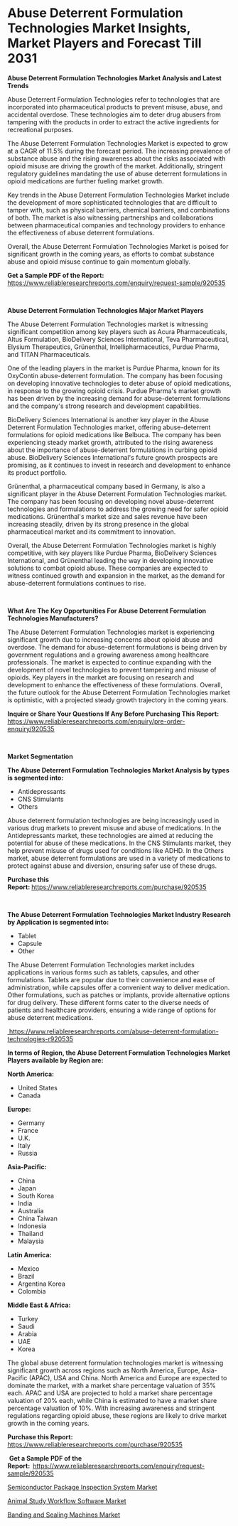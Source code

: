<p><h1>Abuse Deterrent Formulation Technologies Market Insights, Market Players and Forecast Till 2031</h1></p><p><strong>Abuse Deterrent Formulation Technologies Market Analysis and Latest Trends</strong></p>
<p><p>Abuse Deterrent Formulation Technologies refer to technologies that are incorporated into pharmaceutical products to prevent misuse, abuse, and accidental overdose. These technologies aim to deter drug abusers from tampering with the products in order to extract the active ingredients for recreational purposes.</p><p>The Abuse Deterrent Formulation Technologies Market is expected to grow at a CAGR of 11.5% during the forecast period. The increasing prevalence of substance abuse and the rising awareness about the risks associated with opioid misuse are driving the growth of the market. Additionally, stringent regulatory guidelines mandating the use of abuse deterrent formulations in opioid medications are further fueling market growth.</p><p>Key trends in the Abuse Deterrent Formulation Technologies Market include the development of more sophisticated technologies that are difficult to tamper with, such as physical barriers, chemical barriers, and combinations of both. The market is also witnessing partnerships and collaborations between pharmaceutical companies and technology providers to enhance the effectiveness of abuse deterrent formulations.</p><p>Overall, the Abuse Deterrent Formulation Technologies Market is poised for significant growth in the coming years, as efforts to combat substance abuse and opioid misuse continue to gain momentum globally.</p></p>
<p><strong>Get a Sample PDF of the Report:&nbsp;</strong> <a href="https://www.reliableresearchreports.com/enquiry/request-sample/920535">https://www.reliableresearchreports.com/enquiry/request-sample/920535</a></p>
<p>&nbsp;</p>
<p><strong>Abuse Deterrent Formulation Technologies Major Market Players</strong></p>
<p><p>The Abuse Deterrent Formulation Technologies market is witnessing significant competition among key players such as Acura Pharmaceuticals, Altus Formulation, BioDelivery Sciences International, Teva Pharmaceutical, Elysium Therapeutics, Grünenthal, Intellipharmaceutics, Purdue Pharma, and TITAN Pharmaceuticals. </p><p>One of the leading players in the market is Purdue Pharma, known for its OxyContin abuse-deterrent formulation. The company has been focusing on developing innovative technologies to deter abuse of opioid medications, in response to the growing opioid crisis. Purdue Pharma's market growth has been driven by the increasing demand for abuse-deterrent formulations and the company's strong research and development capabilities.</p><p>BioDelivery Sciences International is another key player in the Abuse Deterrent Formulation Technologies market, offering abuse-deterrent formulations for opioid medications like Belbuca. The company has been experiencing steady market growth, attributed to the rising awareness about the importance of abuse-deterrent formulations in curbing opioid abuse. BioDelivery Sciences International's future growth prospects are promising, as it continues to invest in research and development to enhance its product portfolio.</p><p>Grünenthal, a pharmaceutical company based in Germany, is also a significant player in the Abuse Deterrent Formulation Technologies market. The company has been focusing on developing novel abuse-deterrent technologies and formulations to address the growing need for safer opioid medications. Grünenthal's market size and sales revenue have been increasing steadily, driven by its strong presence in the global pharmaceutical market and its commitment to innovation.</p><p>Overall, the Abuse Deterrent Formulation Technologies market is highly competitive, with key players like Purdue Pharma, BioDelivery Sciences International, and Grünenthal leading the way in developing innovative solutions to combat opioid abuse. These companies are expected to witness continued growth and expansion in the market, as the demand for abuse-deterrent formulations continues to rise.</p></p>
<p>&nbsp;</p>
<p><strong>What Are The Key Opportunities For Abuse Deterrent Formulation Technologies Manufacturers?</strong></p>
<p><p>The Abuse Deterrent Formulation Technologies market is experiencing significant growth due to increasing concerns about opioid abuse and overdose. The demand for abuse-deterrent formulations is being driven by government regulations and a growing awareness among healthcare professionals. The market is expected to continue expanding with the development of novel technologies to prevent tampering and misuse of opioids. Key players in the market are focusing on research and development to enhance the effectiveness of these formulations. Overall, the future outlook for the Abuse Deterrent Formulation Technologies market is optimistic, with a projected steady growth trajectory in the coming years.</p></p>
<p><strong>Inquire or Share Your Questions If Any Before Purchasing This Report:</strong> <a href="https://www.reliableresearchreports.com/enquiry/pre-order-enquiry/920535">https://www.reliableresearchreports.com/enquiry/pre-order-enquiry/920535</a></p>
<p>&nbsp;</p>
<p><strong>Market Segmentation</strong></p>
<p><strong>The Abuse Deterrent Formulation Technologies Market Analysis by types is segmented into:</strong></p>
<p><ul><li>Antidepressants</li><li>CNS Stimulants</li><li>Others</li></ul></p>
<p><p>Abuse deterrent formulation technologies are being increasingly used in various drug markets to prevent misuse and abuse of medications. In the Antidepressants market, these technologies are aimed at reducing the potential for abuse of these medications. In the CNS Stimulants market, they help prevent misuse of drugs used for conditions like ADHD. In the Others market, abuse deterrent formulations are used in a variety of medications to protect against abuse and diversion, ensuring safer use of these drugs.</p></p>
<p><strong>Purchase this Report:&nbsp;</strong><a href="https://www.reliableresearchreports.com/purchase/920535">https://www.reliableresearchreports.com/purchase/920535</a></p>
<p>&nbsp;</p>
<p><strong>The Abuse Deterrent Formulation Technologies Market Industry Research by Application is segmented into:</strong></p>
<p><ul><li>Tablet</li><li>Capsule</li><li>Other</li></ul></p>
<p><p>The Abuse Deterrent Formulation Technologies market includes applications in various forms such as tablets, capsules, and other formulations. Tablets are popular due to their convenience and ease of administration, while capsules offer a convenient way to deliver medication. Other formulations, such as patches or implants, provide alternative options for drug delivery. These different forms cater to the diverse needs of patients and healthcare providers, ensuring a wide range of options for abuse deterrent medications.</p></p>
<p><a href="https://www.reliableresearchreports.com/abuse-deterrent-formulation-technologies-r920535">&nbsp;https://www.reliableresearchreports.com/abuse-deterrent-formulation-technologies-r920535</a></p>
<p><strong>In terms of Region, the Abuse Deterrent Formulation Technologies Market Players available by Region are:</strong></p>
<p>
    <p> <strong> North America: </strong>
        <ul>
            <li>United States</li>
            <li>Canada</li>
        </ul>
        </p> 
    <p> <strong> Europe: </strong>
        <ul>
            <li>Germany</li>
            <li>France</li>
            <li>U.K.</li>
            <li>Italy</li>
            <li>Russia</li>
        </ul>
        </p> 
    <p> <strong> Asia-Pacific: </strong>
        <ul>
            <li>China</li>
            <li>Japan</li>
            <li>South Korea</li>
            <li>India</li>
            <li>Australia</li>
            <li>China Taiwan</li>
            <li>Indonesia</li>
            <li>Thailand</li>
            <li>Malaysia</li>
        </ul>
        </p> 
    <p> <strong> Latin America: </strong>
        <ul>
            <li>Mexico</li>
            <li>Brazil</li>
            <li>Argentina Korea</li>
            <li>Colombia</li>
        </ul>
        </p> 
    <p> <strong> Middle East & Africa: </strong>
        <ul>
            <li>Turkey</li>
            <li>Saudi</li>
            <li>Arabia</li>
            <li>UAE</li>
            <li>Korea</li>
        </ul>
    </p>
    </p>
<p><p>The global abuse deterrent formulation technologies market is witnessing significant growth across regions such as North America, Europe, Asia-Pacific (APAC), USA and China. North America and Europe are expected to dominate the market, with a market share percentage valuation of 35% each. APAC and USA are projected to hold a market share percentage valuation of 20% each, while China is estimated to have a market share percentage valuation of 10%. With increasing awareness and stringent regulations regarding opioid abuse, these regions are likely to drive market growth in the coming years.</p></p>
<p><strong>Purchase this Report: </strong><a href="https://www.reliableresearchreports.com/purchase/920535">https://www.reliableresearchreports.com/purchase/920535</a></p>
<p>&nbsp;<strong>Get a Sample PDF of the Report:&nbsp;&nbsp;</strong><a href="https://www.reliableresearchreports.com/enquiry/request-sample/920535">https://www.reliableresearchreports.com/enquiry/request-sample/920535</a></p>
<p><strong></strong></p>
<p><p><a href="https://www.linkedin.com/pulse/semiconductor-package-inspection-system-market-trends-forecast-bv1uf">Semiconductor Package Inspection System Market</a></p><p><a href="https://github.com/RosemarieLeffler2023/Market-Research-Report-List-1/blob/main/animal-study-workflow-software-market.md">Animal Study Workflow Software Market</a></p><p><a href="https://www.linkedin.com/pulse/banding-sealing-machines-market-competitive-analysis-trends-wmyif">Banding and Sealing Machines Market</a></p></p>